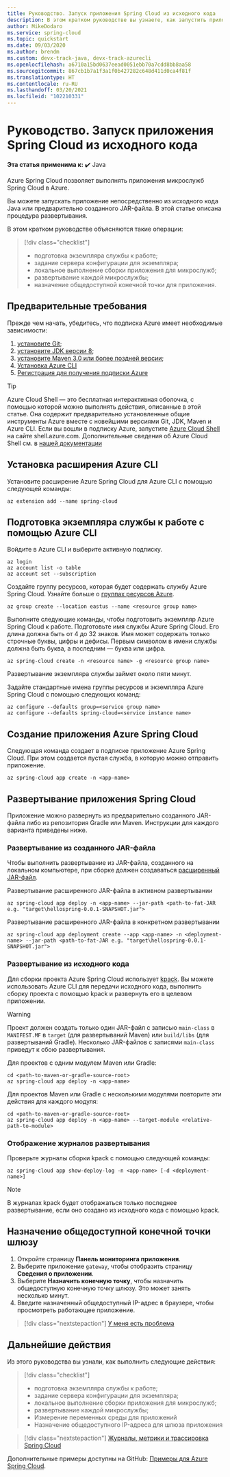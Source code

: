 ```yaml
---
title: Руководство. Запуск приложения Spring Cloud из исходного кода
description: В этом кратком руководстве вы узнаете, как запустить приложение Azure Spring Cloud непосредственно из исходного кода
author: MikeDodaro
ms.service: spring-cloud
ms.topic: quickstart
ms.date: 09/03/2020
ms.author: brendm
ms.custom: devx-track-java, devx-track-azurecli
ms.openlocfilehash: a6710a15bd0637eead0051ebb70a7cdd8bb8aa58
ms.sourcegitcommit: 867cb1b7a1f3a1f0b427282c648d411d0ca4f81f
ms.translationtype: HT
ms.contentlocale: ru-RU
ms.lasthandoff: 03/20/2021
ms.locfileid: "102210331"
---
```

# <a name="how-to-launch-your-spring-cloud-application-from-source-code"></a>Руководство. Запуск приложения Spring Cloud из исходного кода

**Эта статья применима к:** ✔️ Java

Azure Spring Cloud позволяет выполнять приложения микрослужб Spring Cloud в Azure.

Вы можете запускать приложение непосредственно из исходного кода Java или предварительно созданного JAR-файла. В этой статье описана процедура развертывания.

В этом кратком руководстве объясняются такие операции:

> [!div class="checklist"]
> * подготовка экземпляра службы к работе;
> * задание сервера конфигурации для экземпляра;
> * локальное выполнение сборки приложения для микрослужб;
> * развертывание каждой микрослужбы;
> * назначение общедоступной конечной точки для приложения.

## <a name="prerequisites"></a>Предварительные требования
Прежде чем начать, убедитесь, что подписка Azure имеет необходимые зависимости:

1. [установите Git](https://git-scm.com/);
2. [установите JDK версии 8](https://www.oracle.com/technetwork/java/javase/downloads/jdk8-downloads-2133151.html);
3. [установите Maven 3.0 или более поздней версии](https://maven.apache.org/download.cgi);
4. [Установка Azure CLI](/cli/azure/install-azure-cli)
5. [Регистрация для получения подписки Azure](https://azure.microsoft.com/free/)

> [!TIP]
> Azure Cloud Shell — это бесплатная интерактивная оболочка, с помощью которой можно выполнять действия, описанные в этой статье.  Она содержит предварительно установленные общие инструменты Azure вместе с новейшими версиями Git, JDK, Maven и Azure CLI. Если вы вошли в подписку Azure, запустите [Azure Cloud Shell](https://shell.azure.com) на сайте shell.azure.com.  Дополнительные сведения об Azure Cloud Shell см. в [нашей документации](../cloud-shell/overview.md)

## <a name="install-the-azure-cli-extension"></a>Установка расширения Azure CLI

Установите расширение Azure Spring Cloud для Azure CLI с помощью следующей команды:

```azurecli
az extension add --name spring-cloud
```

## <a name="provision-a-service-instance-using-the-azure-cli"></a>Подготовка экземпляра службы к работе с помощью Azure CLI

Войдите в Azure CLI и выберите активную подписку. 

```azurecli
az login
az account list -o table
az account set --subscription
```

Создайте группу ресурсов, которая будет содержать службу Azure Spring Cloud. Узнайте больше о [группах ресурсов Azure](../azure-resource-manager/management/overview.md).

```azurecli
az group create --location eastus --name <resource group name>
```

Выполните следующие команды, чтобы подготовить экземпляр Azure Spring Cloud к работе. Подготовьте имя службы Azure Spring Cloud. Его длина должна быть от 4 до 32 знаков. Имя может содержать только строчные буквы, цифры и дефисы. Первым символом в имени службы должна быть буква, а последним — буква или цифра.

```azurecli
az spring-cloud create -n <resource name> -g <resource group name>
```

Развертывание экземпляра службы займет около пяти минут.

Задайте стандартные имена группы ресурсов и экземпляра Azure Spring Cloud с помощью следующих команд:

```azurecli
az configure --defaults group=<service group name>
az configure --defaults spring-cloud=<service instance name>
```

## <a name="create-the-azure-spring-cloud-application"></a>Создание приложения Azure Spring Cloud

Следующая команда создает в подписке приложение Azure Spring Cloud.  При этом создается пустая служба, в которую можно отправить приложение.

```azurecli
az spring-cloud app create -n <app-name>
```

## <a name="deploy-your-spring-cloud-application"></a>Развертывание приложения Spring Cloud

Приложение можно развернуть из предварительно созданного JAR-файла либо из репозитория Gradle или Maven.  Инструкции для каждого варианта приведены ниже.

### <a name="deploy-a-built-jar"></a>Развертывание из созданного JAR-файла

Чтобы выполнить развертывание из JAR-файла, созданного на локальном компьютере, при сборке должен создаваться [расширенный JAR-файл](https://docs.spring.io/spring-boot/docs/current/reference/html/howto-build.html#howto-create-an-executable-jar-with-maven).

Развертывание расширенного JAR-файла в активном развертывании

```azurecli
az spring-cloud app deploy -n <app-name> --jar-path <path-to-fat-JAR e.g. "target\hellospring-0.0.1-SNAPSHOT.jar">
```

Развертывание расширенного JAR-файла в конкретном развертывании

```azurecli
az spring-cloud app deployment create --app <app-name> -n <deployment-name> --jar-path <path-to-fat-JAR e.g. "target\hellospring-0.0.1-SNAPSHOT.jar">
```

### <a name="deploy-from-source-code"></a>Развертывание из исходного кода

Для сборки проекта Azure Spring Cloud использует [kpack](https://github.com/pivotal/kpack).  Вы можете использовать Azure CLI для передачи исходного кода, выполнить сборку проекта с помощью kpack и развернуть его в целевом приложении.

> [!WARNING]
> Проект должен создать только один JAR-файл с записью `main-class` в `MANIFEST.MF` в `target` (для развертываний Maven) или `build/libs` (для развертываний Gradle).  Несколько JAR-файлов с записями `main-class` приведут к сбою развертывания.

Для проектов с одним модулем Maven или Gradle:

```azurecli
cd <path-to-maven-or-gradle-source-root>
az spring-cloud app deploy -n <app-name>
```

Для проектов Maven или Gradle с несколькими модулями повторите эти действия для каждого модуля:

```azurecli
cd <path-to-maven-or-gradle-source-root>
az spring-cloud app deploy -n <app-name> --target-module <relative-path-to-module>
```

### <a name="show-deployment-logs"></a>Отображение журналов развертывания

Проверьте журналы сборки kpack с помощью следующей команды:

```azurecli
az spring-cloud app show-deploy-log -n <app-name> [-d <deployment-name>]
```

> [!NOTE]
> В журналах kpack будет отображаться только последнее развертывание, если оно создано из исходного кода с помощью kpack.

## <a name="assign-a-public-endpoint-to-gateway"></a>Назначение общедоступной конечной точки шлюзу

1. Откройте страницу **Панель мониторинга приложения**.
2. Выберите приложение `gateway`, чтобы отобразить страницу **Сведения о приложении**.
3. Выберите **Назначить конечную точку**, чтобы назначить общедоступную конечную точку шлюзу. Это может занять несколько минут. 
4. Введите назначенный общедоступный IP-адрес в браузере, чтобы просмотреть работающее приложение.

> [!div class="nextstepaction"]
> [У меня есть проблема](https://www.research.net/r/javae2e?tutorial=asc-source-quickstart&step=public-endpoint)

## <a name="next-steps"></a>Дальнейшие действия

Из этого руководства вы узнали, как выполнить следующие действия:

> [!div class="checklist"]
> * подготовка экземпляра службы к работе;
> * задание сервера конфигурации для экземпляра;
> * локальное выполнение сборки приложения для микрослужб;
> * развертывание каждой микрослужбы;
> * Измерение переменных среды для приложений
> * Назначение общедоступного IP-адреса для шлюза приложения

> [!div class="nextstepaction"]
> [Журналы, метрики и трассировка Spring Cloud](spring-cloud-quickstart-logs-metrics-tracing.md)

Дополнительные примеры доступны на GitHub: [Примеры для Azure Spring Cloud](https://github.com/Azure-Samples/Azure-Spring-Cloud-Samples/tree/master/service-binding-cosmosdb-sql).
